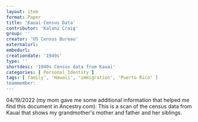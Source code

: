 ```yaml
---
layout: item
format: Paper
title: 'Kauai Census Data'
contributor: 'Kalani Craig'
group: ''
creator: 'US Census Bureau'
externalurl: 
embedurl: 
creationdate: '1940s'
type: ''
shortdesc: '1940s Census data from Kauai'
categories: [ Personal Identity ]
tags: [ family', 'Hawaii', 'immigration', 'Puerto Rico' ]
teammember: 
---
```




04/19/2022 (my mom gave me some additional information that helped me find this document in Ancestry.com): This is a scan of the census data from Kauai that shows my grandmother&apos;s mother and father and her siblings.